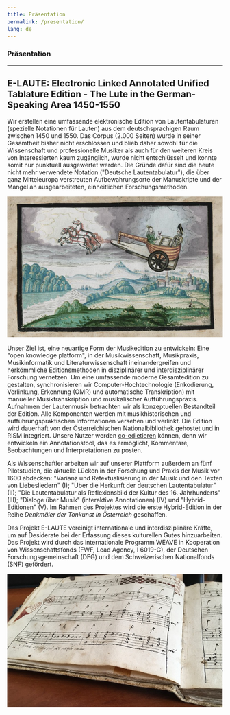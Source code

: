 ```yaml
---
title: Präsentation
permalink: /presentation/
lang: de
---
```

### Präsentation
___
## E-LAUTE: Electronic Linked Annotated Unified Tablature Edition - The Lute in the German-Speaking Area 1450-1550
Wir erstellen eine umfassende elektronische Edition von Lautentabulaturen (spezielle Notationen für Lauten) aus dem deutschsprachigen Raum zwischen 1450 und 1550. Das Corpus (2.000 Seiten) wurde in seiner Gesamtheit bisher nicht erschlossen und blieb daher sowohl für die Wissenschaft und professionelle Musiker als auch für den weiteren Kreis von Interessierten kaum zugänglich, wurde nicht entschlüsselt und konnte somit nur punktuell ausgewertet werden. Die Gründe dafür sind die heute nicht mehr verwendete Notation ("Deutsche Lautentabulatur"), die über ganz Mitteleuropa verstreuten Aufbewahrungsorte der Manuskripte und der Mangel an ausgearbeiteten, einheitlichen Forschungsmethoden.

![Stammbuch Paul Jenisch Kutsche](/assets/img/Paul_Jenisch_Kutsche.png)

Unser Ziel ist, eine neuartige Form der Musikedition zu entwickeln: Eine "open knowledge platform", in der Musikwissenschaft, Musikpraxis, Musikinformatik und Literaturwissenschaft ineinandergreifen und herkömmliche Editionsmethoden in disziplinärer und interdisziplinärer Forschung vernetzen. Um eine umfassende moderne Gesamtedition zu gestalten, synchronisieren wir Computer-Hochtechnologie (Enkodierung, Verlinkung, Erkennung (OMR) und automatische Transkription) mit manueller Musiktranskription und musikalischer Aufführungspraxis. Aufnahmen der Lautenmusik betrachten wir als konzeptuellen Bestandteil der Edition. Alle Komponenten werden mit musikhistorischen und aufführungspraktischen Informationen versehen und verlinkt. Die Edition wird dauerhaft von der Österreichischen Nationalbibliothek gehostet und in RISM integriert. Unsere Nutzer werden [co-edietieren](de/collab_edition.md) können, denn wir entwickeln ein Annotationstool, das es ermöglicht, Kommentare, Beobachtungen und Interpretationen zu posten.

Als Wissenschaftler arbeiten wir auf unserer Plattform außerdem an fünf Pilotstudien, die  aktuelle Lücken in der Forschung und Praxis der Musik vor 1600 abdecken: "Varianz und Retextualisierung in der Musik und den Texten von Liebesliedern" (I); "Über die Herkunft der deutschen Lautentabulatur" (II); "Die Lautentabulatur als Reflexionsbild der Kultur des 16. Jahrhunderts" (III); "Dialoge über Musik" (interaktive Annotationen) (IV) und "Hybrid-Editionen" (V). Im Rahmen des Projektes wird die erste Hybrid-Edition in der Reihe *Denkmäler der Tonkunst in Österreich* geschaffen.

Das Projekt E-LAUTE vereinigt internationale und interdisziplinäre Kräfte, um auf Desiderate bei der Erfassung dieses kulturellen Gutes hinzuarbeiten. Das Projekt wird durch das internationale Programm WEAVE in Kooperation von Wissenschaftsfonds (FWF, Lead Agency, I 6019-G), der Deutschen Forschungsgemeinschaft (DFG) und dem Schweizerischen Nationalfonds (SNF) gefördert.  

![Tablature book](/assets/img/buch_01.jpg)
